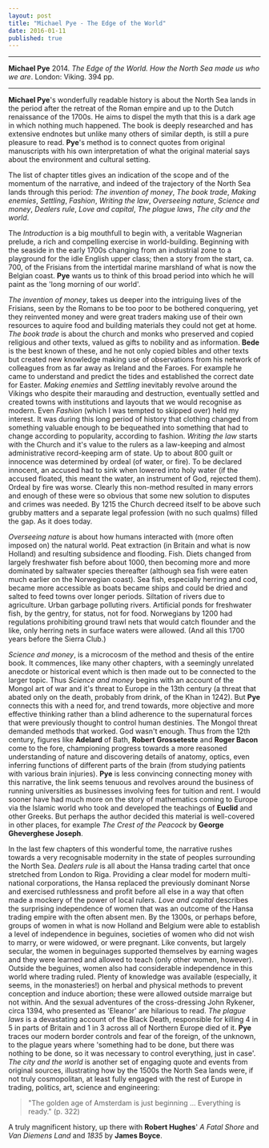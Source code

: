 ```yaml
---
layout: post
title: "Michael Pye - The Edge of the World"
date: 2016-01-11
published: true
---
```



***
<b>Michael Pye</b> 2014. _The Edge of the World. How the North Sea made us who we are_. London: Viking. 394 pp.

***


**Michael Pye**'s wonderfully readable history is about the North Sea lands in the period after the retreat of the Roman empire and up to the Dutch renaissance of the 1700s. He aims to dispel the myth that this is a dark age in which nothing much happened.  The book is deeply researched and has extensive endnotes but unlike many others of similar depth, is still a pure pleasure to read. **Pye**'s method is to connect quotes from original manuscripts with his own interpretation of what the original material says about the environment and cultural setting. 

The list of chapter titles gives an indication of the scope and of the momentum of the narrative, and indeed of the trajectory of the North Sea lands through this period: _The invention of money_, _The book trade_, _Making enemies_, _Settling_, _Fashion_, _Writing the law_, _Overseeing nature_, _Science and money_, _Dealers rule_, _Love and capital_, _The plague laws_, _The city and the world_.

The _Introduction_ is a big mouthfull to begin with, a veritable Wagnerian prelude,  a rich and compelling exercise in world-building.  Beginning with the seaside in the early 1700s changing from an industrial zone to a playground for the idle English upper class; then a story from the start, ca. 700, of the Frisians from the intertidal marine marshland of what is now the Belgian coast.  **Pye** wants us to think of this broad period into which he will paint as the 'long morning of our world'.  

_The invention of money_,  takes us deeper into the intriguing lives of the Frisians, seen by the Romans to be too poor to be bothered conquering, yet they reinvented money and were great traders making use of their own resources to aquire food and building materials they could not get at home.  _The book trade_ is about the church and monks who preserved and copied religious and other texts, valued as gifts to nobility and as information.  **Bede** is the best known of these, and he not only copied bibles and other texts but created new knowledge making use of observations from his network of colleagues from as far away as Ireland and the Faroes. For example he came to understand and predict the tides and established the correct date for Easter.  _Making enemies_ and _Settling_ inevitably revolve around the Vikings who despite their marauding and destruction, eventually settled and created towns with institutions and layouts that we would recognise as modern. Even _Fashion_ (which I was tempted to skipped over) held my interest.  It was during this long period of history that clothing changed from something valuable enough to be bequeathed into something that had to change according to popularity, according to fashion.  _Writing the law_ starts with the Church and it's value to the rulers as a law-keeping and almost administrative record-keeping arm of state. Up to about 800 guilt or innocence was determined by ordeal (of water, or fire).  To be declared innocent, an accused had to sink when lowered into holy water (if the accused floated, this meant the water, an instrument of God, rejected them).  Ordeal by fire was worse.  Clearly this non-method resulted in many errors and enough of these were so obvious that some new solution to disputes and crimes was needed.  By 1215 the Church decreed itself to be above such grubby matters and a separate legal profession (with no such qualms) filled the gap.  As it does today.

_Overseeing nature_ is about how humans interacted with (more often imposed on) the natural world.  Peat extraction (in Britain and what is now Holland) and resulting subsidence and flooding.  Fish.  Diets changed from largely freshwater fish before about 1000, then becoming more and more dominated by saltwater species thereafter (although sea fish were eaten much earlier on the Norwegian coast).  Sea fish, especially herring and cod, became more accessible as boats became ships and could be dried and salted to feed towns over longer periods. Siltation of rivers due to agriculture. Urban garbage polluting rivers. Artificial ponds for freshwater fish, by the gentry, for status, not for food. Norwegians by 1200 had regulations prohibiting ground trawl nets that would catch flounder and the like, only herring nets in surface waters were allowed. (And all this 1700 years before the Sierra Club.)

_Science and money_, is a microcosm of the method and thesis of the entire book.  It commences, like many other chapters, with a seemingly unrelated anecdote or historical event which is then made out to be connected to the larger topic.  Thus _Science and money_ begins with an account of the Mongol art of war and it's threat to Europe in the 13th century (a threat that abated only on the death, probably from drink, of the Khan in 1242).  But **Pye** connects this with a need for, and trend towards, more objective and more effective thinking rather than a blind adherence  to the supernatural forces that were  previously thought to control human destinies.  The Mongol threat demanded methods that worked.  God wasn't enough.  Thus from the 12th century, figures like **Adelard** of Bath, **Robert Grosseteste** and **Roger Bacon** come to the fore,  championing progress towards a more reasoned understanding of nature and discovering details of anatomy, optics, even inferring functions of different parts of the brain (from studying patients with various brain injuries).  **Pye** is less convincing connecting money with this narrative, the link seems tenuous and revolves around the business of running universities as businesses involving fees for tuition and rent. I would sooner have had much more on the story of mathematics coming to Europe via the Islamic world who took and developed the teachings of **Euclid** and other Greeks.  But perhaps the author decided this material is well-covered in other places, for example _The Crest of the Peacock_ by **George Gheverghese Joseph**.

In the last few chapters of this wonderful tome, the narrative rushes towards a very recognisable modernity in the state of peoples surrounding the North Sea. _Dealers rule_ is all about the Hansa trading cartel that once stretched from London to Riga.  Providing a clear model for modern multi-national corporations, the Hansa replaced the previously dominant Norse and exercised ruthlessness and profit before all else in a way that often made a mockery of the power of local rulers.  _Love and capital_ describes the surprising independence of women that was an outcome of the Hansa trading empire with the often absent men.  By the 1300s, or perhaps before, groups of women in what is now Holland and Belgium were able to establish a level of independence in beguines, societies of women who did not wish to marry, or were widowed, or were pregnant.  Like convents, but largely secular, the women in beguinages supported themselves by earning wages and they were learned and allowed to teach (only other women, however).  Outside the beguines, women also had considerable independence in this world where trading ruled.  Plenty of knowledge was available (especially, it seems, in the monasteries!) on herbal and physical methods to prevent conception and induce abortion; these were allowed outside marraige but not within.  And the sexual adventures of the cross-dressing John Rykener, circa 1394, who presented as 'Eleanor' are hilarious to read. _The plague laws_ is a devastating account of the Black Death, responsible for killing 4 in 5 in parts of Britain and 1 in 3 across all of Northern Europe died of it.  **Pye** traces our modern border controls and fear of the foreign, of the unknown, to the plague years where 'something had to be done, but there was nothing to be done, so it was necessary to control everything, just in case'. _The city and the world_ is another set of engaging quote and events from original sources, illustrating how by the 1500s the North Sea lands were, if not truly cosmopolitan, at least fully engaged with the rest of Europe in trading, politics, art, science and engineering:  

>"The golden age of Amsterdam is just beginning ...   Everything is ready." (p. 322)

A truly magnificent history, up there with **Robert Hughes**' _A Fatal Shore_ and _Van Diemens Land_ and _1835_ by **James Boyce**.
